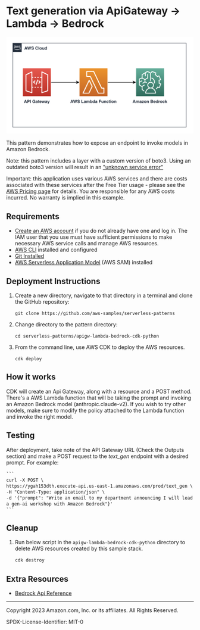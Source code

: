 # Text generation via ApiGateway -> Lambda -> Bedrock

![architecture](architecture/architecture.png)

This pattern demonstrates how to expose an endpoint to invoke models in Amazon Bedrock.

Note: this pattern includes a layer with a custom version of boto3. Using an outdated boto3 version will result in an ["unknown service error"](https://repost.aws/knowledge-center/lambda-python-runtime-errors)

Important: this application uses various AWS services and there are costs associated with these services after the Free Tier usage - please see the [AWS Pricing page](https://aws.amazon.com/pricing/) for details. You are responsible for any AWS costs incurred. No warranty is implied in this example.

## Requirements

* [Create an AWS account](https://portal.aws.amazon.com/gp/aws/developer/registration/index.html) if you do not already have one and log in. The IAM user that you use must have sufficient permissions to make necessary AWS service calls and manage AWS resources.
* [AWS CLI](https://docs.aws.amazon.com/cli/latest/userguide/install-cliv2.html) installed and configured
* [Git Installed](https://git-scm.com/book/en/v2/Getting-Started-Installing-Git)
* [AWS Serverless Application Model](https://docs.aws.amazon.com/serverless-application-model/latest/developerguide/serverless-sam-cli-install.html) (AWS SAM) installed

## Deployment Instructions

1. Create a new directory, navigate to that directory in a terminal and clone the GitHub repository:
    ``` 
    git clone https://github.com/aws-samples/serverless-patterns
    ```
1. Change directory to the pattern directory:
    ```
    cd serverless-patterns/apigw-lambda-bedrock-cdk-python
    ```
1. From the command line, use AWS CDK to deploy the AWS resources.
    ```
    cdk deploy
    ```

## How it works

CDK will create an Api Gateway, along with a resource and a POST method. There's a AWS Lambda function that will be taking the prompt and invoking an Amazon Bedrock model (anthropic.claude-v2). If you wish to try other models, make sure to modify the policy attached to the Lambda function and invoke the right model.

## Testing

After deployment, take note of the API Gateway URL (Check the Outputs section) and make a POST request to the *text_gen* endpoint with a desired prompt. For example:

    ```
    curl -X POST \
    https://ygah153dth.execute-api.us-east-1.amazonaws.com/prod/text_gen \
    -H "Content-Type: application/json" \
    -d '{"prompt": "Write an email to my department announcing I will lead a gen-ai workshop with Amazon Bedrock"}'
    ```


## Cleanup
 
1. Run below script in the `apigw-lambda-bedrock-cdk-python` directory to delete AWS resources created by this sample stack.
    ```bash
    cdk destroy
    ```

## Extra Resources
* [Bedrock Api Reference](https://docs.aws.amazon.com/bedrock/latest/APIReference/welcome.html)

----
Copyright 2023 Amazon.com, Inc. or its affiliates. All Rights Reserved.

SPDX-License-Identifier: MIT-0